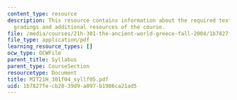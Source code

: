 ```yaml
---
content_type: resource
description: This resource contains information about the required textbooks, course
  gradings and additional resources of the course.
file: /media/courses/21h-301-the-ancient-world-greece-fall-2004/1b7827fecb2839d9a097b1986ca21ad5_MIT21H_301f04_syllf05.pdf
file_type: application/pdf
learning_resource_types: []
ocw_type: OCWFile
parent_title: Syllabus
parent_type: CourseSection
resourcetype: Document
title: MIT21H_301f04_syllf05.pdf
uid: 1b7827fe-cb28-39d9-a097-b1986ca21ad5
---
```


